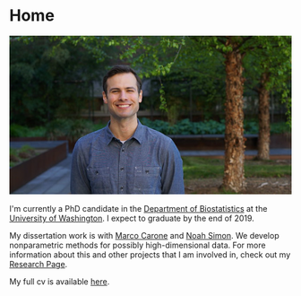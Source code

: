 # Home

![](grad_photo_straight_medium.jpg)

I'm currently a PhD candidate in the [Department of Biostatistics](https://www.biostat.washington.edu/) at the [University of Washington](https://www.washington.edu/). I expect to graduate by the end of 2019.

My dissertation work is with [Marco Carone](http://faculty.washington.edu/mcarone/about.html) and [Noah Simon](http://faculty.washington.edu/nrsimon/). We develop nonparametric methods for possibly high-dimensional data. For more information about this and other projects that I am involved in, check out my [Research Page](research.html).

My full cv is available [here](cv.html). 